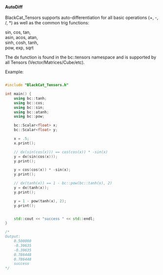 #### AutoDiff

BlackCat_Tensors supports auto-differentiation for all basic operations (+, -, /, *)
as well as the common trig functions:

sin, cos, tan,  
asin, acos, atan,   
sinh, cosh, tanh,  
pow, exp, sqrt  

The dx function is found in the bc::tensors namespace and is supported by all Tensors (Vector/Matrices/Cube/etc).

Example:

```cpp

#include "BlackCat_Tensors.h"

int main() {
	using bc::tanh;
	using bc::cos;
	using bc::sin;
	using bc::atanh;
	using bc::pow;

	bc::Scalar<float> x;
	bc::Scalar<float> y;

	x = .5;
	x.print();

	// dx(sin(cos(x))) == cos(cos(x)) * -sin(x)
	y = dx(sin(cos(x)));
	y.print();

	y = cos(cos(x)) * -sin(x);
	y.print();

	// dx(tanh(x)) == 1 - bc::pow(bc::tanh(x), 2)
	y = dx(tanh(x));
	y.print();

	y = 1 - pow(tanh(x), 2);
	y.print();


	std::cout << "success " << std::endl;
}

/*
Output:
	0.500000
	-0.30635
	-0.30635
	0.786448
	0.786448
	success 
*/
```
